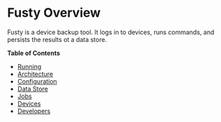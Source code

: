 # Fusty Overview

Fusty is a device backup tool. It logs in to devices, runs commands, and persists the results ot a data store.

**Table of Contents**

- [Running](running.md)
- [Architecture](architecture.md)
- [Configuration](configuration.md)
- [Data Store](data.md)
- [Jobs](jobs.md)
- [Devices](devices.md)
- [Developers](developers.md)